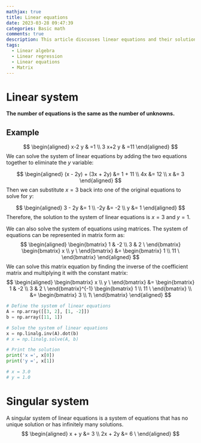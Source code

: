 ```yaml
---
mathjax: true
title: Linear equations
date: 2023-03-28 09:47:39
categories: Basic math
comments: true
description: This article discusses linear equations and their solutions. It starts by introducing the concept of a linear system and provides an example of how to solve a system of linear equations using the elimination method and matrices. The article also explains what a singular system of linear equations is and gives an example of such a system. It is a basic introduction to linear algebra and is relevant for those interested in fields such as machine learning, data science, and engineering.
tags: 
  - Linear algebra
  - Linear regression
  - Linear equations 
  - Matrix
---
```


# Linear system

**The number of equations is the same as the number of unknowns.**

## Example

$$
\begin{aligned}
x-2 y & =1 \\
3 x+2 y & =11
\end{aligned}
$$
We can solve the system of linear equations by adding the two equations together to eliminate the $y$ variable:

$$
\begin{aligned}
(x - 2y) + (3x + 2y) &= 1 + 11 \\
4x &= 12 \\
x &= 3
\end{aligned}
$$
Then we can substitute $x = 3$ back into one of the original equations to solve for $y$:

$$
\begin{aligned}
3 - 2y &= 1 \\
-2y &= -2 \\
y &= 1
\end{aligned}
$$
Therefore, the solution to the system of linear equations is $x = 3$ and $y = 1$.

We can also solve the system of equations using matrices. The system of equations can be represented in matrix form as:
$$
\begin{aligned} \begin{bmatrix} 1 & -2 \\ 3 & 2 \ \end{bmatrix} \begin{bmatrix} x \\ y \ \end{bmatrix} &= \begin{bmatrix} 1 \\ 11 \ \end{bmatrix} \end{aligned}
$$
We can solve this matrix equation by finding the inverse of the coefficient matrix and multiplying it with the constant matrix:
$$
\begin{aligned}
\begin{bmatrix}
x \\
y \
\end{bmatrix}
&=
\begin{bmatrix}
1 & -2 \\
3 & 2 \
\end{bmatrix}^{-1}
\begin{bmatrix}
1 \\
11 \
\end{bmatrix} \\
&=
\begin{bmatrix}
3 \\
1\
\end{bmatrix}
\end{aligned}
$$

```python
# Define the system of linear equations
A = np.array([[3, 2], [1, -2]])
b = np.array([11, 1])

# Solve the system of linear equations
x = np.linalg.inv(A).dot(b)
# x = np.linalg.solve(A, b)

# Print the solution
print('x =', x[0])
print('y =', x[1])

# x = 3.0
# y = 1.0
```


# Singular system

A singular system of linear equations is a system of equations that has no unique solution or has infinitely many solutions.
$$
\begin{aligned}
x + y &= 3 \\
2x + 2y &= 6 \
\end{aligned}
$$
